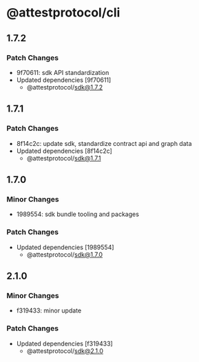 # @attestprotocol/cli

## 1.7.2

### Patch Changes

- 9f70611: sdk API standardization
- Updated dependencies [9f70611]
  - @attestprotocol/sdk@1.7.2

## 1.7.1

### Patch Changes

- 8f14c2c: update sdk, standardize contract api and graph data
- Updated dependencies [8f14c2c]
  - @attestprotocol/sdk@1.7.1

## 1.7.0

### Minor Changes

- 1989554: sdk bundle tooling and packages

### Patch Changes

- Updated dependencies [1989554]
  - @attestprotocol/sdk@1.7.0

## 2.1.0

### Minor Changes

- f319433: minor update

### Patch Changes

- Updated dependencies [f319433]
  - @attestprotocol/sdk@2.1.0
